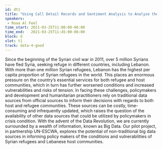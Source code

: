 ```yaml
---
id: dt1
title: "Using Call Detail Records and Sentiment Analysis to Analyze the Development Challenges Faced by Syrian Refugees and Host Communities in Lebanon"
speakers:
 - Roaa Al Feel
time_start: 2021-03-25T11:00:00-06:00
time_end:   2021-03-25T11:45:00-06:00
block: d
slot: t1
track: data-4-good
---
```


Since the beginning of the Syrian civil war in 2011, over 5 million Syrians have fled Syria, seeking refuge in different countries, including Lebanon. With more than one million Syrian refugees, Lebanon has the highest per capita proportion of Syrian refugees in the world. This places an enormous pressure on the country’s essential services for both refugee and host communities, which in turn has further worsened conditions and increased vulnerabilities and risks of tension. In facing these challenges, policymakers and development and humanitarian practitioners rely on traditional data sources from official sources to inform their decisions with regards to both host and refugee communities. These sources can be costly, time-consuming and infrequently updated, which raises the question of the availability of other data sources that could be utilized by policymakers in crisis condition. With the advent of the Data Revolution, we are currently surrounded by a wealth of information, known as Big Data. Our pilot project, in partnership UN-ESCWA, explores the potential of non-traditional big data sources in informing policy makers of the conditions and vulnerabilities of Syrian refugees and Lebanese host communities.